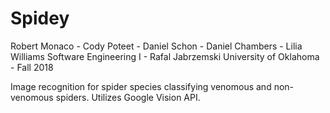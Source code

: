 # Spidey
Robert Monaco - Cody Poteet - Daniel Schon - Daniel Chambers - Lilia Williams
Software Engineering I - Rafal Jabrzemski
University of Oklahoma - Fall 2018

Image recognition for spider species classifying venomous and non-venomous spiders. Utilizes
Google Vision API.